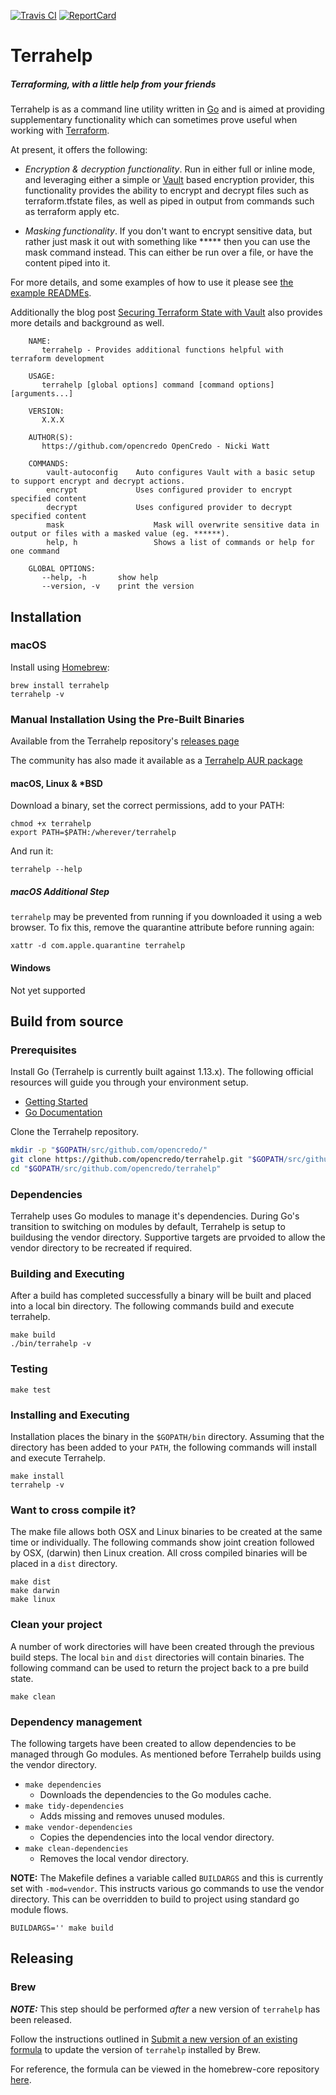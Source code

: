 [![Travis CI][Travis-Image]][Travis-Url]
[![ReportCard][ReportCard-Image]][ReportCard-Url]

# Terrahelp
##### Terraforming, with a little help from your friends

Terrahelp is as a command line utility written in [Go](https://golang.org) and is aimed at
providing supplementary functionality which can sometimes prove useful when working with
[Terraform](https://www.terraform.io).

At present, it offers the following:

* _Encryption & decryption functionality_.
Run in either full or inline mode, and leveraging either a simple or [Vault](https://www.vaultproject.io) based encryption provider, this
functionality provides the ability to encrypt and decrypt files such as terraform.tfstate files, as well as piped in
output from commands such as terraform apply etc.

* _Masking functionality_.
If you don't want to encrypt sensitive data, but rather just mask it out with something like ***** then you can use
the mask command instead. This can either be run over a file, or have the content piped into it.

For more details, and some examples of how to use it please see [the example READMEs](https://github.com/opencredo/terrahelp/tree/master/examples).

Additionally the blog post [Securing Terraform State with Vault](https://www.opencredo.com/securing-terraform-state-with-vault) also provides more details and background as well.

        NAME:
           terrahelp - Provides additional functions helpful with terraform development

        USAGE:
           terrahelp [global options] command [command options] [arguments...]

        VERSION:
           X.X.X

        AUTHOR(S):
           https://github.com/opencredo OpenCredo - Nicki Watt

        COMMANDS:
            vault-autoconfig	Auto configures Vault with a basic setup to support encrypt and decrypt actions.
            encrypt		        Uses configured provider to encrypt specified content
            decrypt		        Uses configured provider to decrypt specified content
            mask                    Mask will overwrite sensitive data in output or files with a masked value (eg. ******).
            help, h                 Shows a list of commands or help for one command

        GLOBAL OPTIONS:
           --help, -h		show help
           --version, -v	print the version


## Installation

### macOS

Install using [Homebrew](https://brew.sh/):

    brew install terrahelp
    terrahelp -v

### Manual Installation Using the Pre-Built Binaries

Available from the Terrahelp repository's [releases page](https://github.com/opencredo/terrahelp/releases)

The community has also made it available as a [Terrahelp AUR package](https://aur.archlinux.org/packages/terrahelp)

#### macOS, Linux & *BSD

Download a binary, set the correct permissions, add to your PATH:

    chmod +x terrahelp
    export PATH=$PATH:/wherever/terrahelp

And run it:

    terrahelp --help

##### macOS Additional Step

`terrahelp` may be prevented from running if you downloaded it using a web browser. To fix this, remove the quarantine attribute before running again:

    xattr -d com.apple.quarantine terrahelp

#### Windows

Not yet supported

## Build from source

### Prerequisites

Install Go (Terrahelp is currently built against 1.13.x).  The following official resources will guide you through your environment setup.

* [Getting Started](https://golang.org/doc/install)
* [Go Documentation](https://golang.org/doc)

Clone the Terrahelp repository.

```bash
mkdir -p "$GOPATH/src/github.com/opencredo/"
git clone https://github.com/opencredo/terrahelp.git "$GOPATH/src/github.com/opencredo/terrahelp"
cd "$GOPATH/src/github.com/opencredo/terrahelp"
```

### Dependencies

Terrahelp uses Go modules to manage it's dependencies.  During Go's transition to switching on modules by default, Terrahelp is setup to buildusing the vendor directory.
Supportive targets are prvoided to allow the vendor directory to be recreated if required.

### Building and Executing

After a build has completed successfully a binary will be built and placed into a local bin directory.  The following commands build and execute terrahelp.

    make build
    ./bin/terrahelp -v

### Testing

    make test

### Installing and Executing

Installation places the binary in the `$GOPATH/bin` directory. Assuming that the directory has been added to your `PATH`, the following commands will install and execute Terrahelp.

    make install
    terrahelp -v

### Want to cross compile it?

The make file allows both OSX and Linux binaries to be created at the same time or individually.
The following commands show joint creation followed by OSX, (darwin) then Linux creation.  All cross compiled binaries will be placed in a `dist` directory.

    make dist
    make darwin
    make linux

### Clean your project

A number of work directories will have been created through the previous build steps. The local `bin` and `dist` directories will contain binaries.
The following command can be used to return the project back to a pre build state.

    make clean

### Dependency management

The following targets have been created to allow dependencies to be managed through Go modules.  As mentioned before Terrahelp builds using the vendor directory.

* `make dependencies`
  * Downloads the dependencies to the Go modules cache.
* `make tidy-dependencies`
  * Adds missing and removes unused modules.
* `make vendor-dependencies`
  * Copies the dependencies into the local vendor directory.
* `make clean-dependencies`
  * Removes the local vendor directory.

**NOTE:**  The Makefile defines a variable called `BUILDARGS` and this is currently set with `-mod=vendor`.  This instructs various go commands to use the vendor directory.  This can be overridden to build to project using standard go module flows.

    BUILDARGS='' make build

## Releasing

### Brew
***NOTE:*** This step should be performed *after* a new version of `terrahelp` has been released.

Follow the instructions outlined in [Submit a new version of an existing formula][Homebrew-Update-Formula] to update the version of `terrahelp` installed by Brew.

For reference, the formula can be viewed in the homebrew-core repository [here][Terrahelp-Formula].

[Travis-Image]: https://travis-ci.org/opencredo/terrahelp.svg?branch=master
[Travis-Url]: https://travis-ci.org/opencredo/terrahelp
[ReportCard-Url]: http://goreportcard.com/report/opencredo/terrahelp
[ReportCard-Image]: http://goreportcard.com/badge/opencredo/terrahelp
[Homebrew-Update-Formula]: https://docs.brew.sh/How-To-Open-a-Homebrew-Pull-Request#submit-a-new-version-of-an-existing-formula
[Terrahelp-Formula]: https://github.com/Homebrew/homebrew-core/blob/master/Formula/terrahelp.rb
